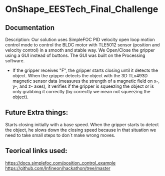 # OnShape_EESTech_Final_Challenge

## Documentation
Description:
	Our solution uses SimpleFOC PID velocity open loop motion control mode to control the BLDC motor with TLE5012 sensor (position and velocity control) in a smooth and stable way.
We Open/Close the gripper using a GUI instead of buttons. The GUI was built on the Processing software.

- If the gripper receives "F", the gripper starts closing until it detects the object. When the gripper detects the object with the 3D TLx493D magnetic sensor data (measures the strength of a magnetic field on x-, y-, and z- axes), it verifies if the gripper is squeezing the object or is only grabbing it correctly (by correctly we mean not squeezing the object).


## Future Extra things:
Starts closing initially with a base speed. When the gripper starts to detect the object, he slows down the closing speed because in that situation we need to take small steps to don´t make wrong moves.


## Teorical links used:
https://docs.simplefoc.com/position_control_example
https://github.com/Infineon/hackathon/tree/master
